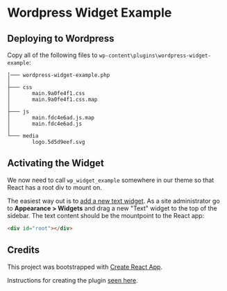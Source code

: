 # Wordpress Widget Example

## Deploying to Wordpress

Copy all of the following files to `wp-content\plugins\wordpress-widget-example`:

```
│─── wordpress-widget-example.php
│
├─── css
│       main.9a0fe4f1.css
│       main.9a0fe4f1.css.map
│
├─── js
│       main.fdc4e6ad.js.map
│       main.fdc4e6ad.js
│
└─── media
        logo.5d5d9eef.svg
```

## Activating the Widget

We now need to call `wp_widget_example` somewhere in our theme so that React has a root div to mount on.

The easiest way out is to [add a new text widget](http://i.imgur.com/bUWJ4mc.png). As a site administrator go to **Appearance > Widgets** and drag a new "Text" widget to the top of the sidebar. The text content should be the mountpoint to the React app:

```html
<div id="root"></div>
```

## Credits

This project was bootstrapped with [Create React App](https://github.com/facebookincubator/create-react-app).

Instructions for creating the plugin [seen here](http://myappincome.co.uk/how-to-make-a-react-js-wordpress-plugin/).
